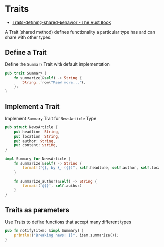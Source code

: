 # Traits

- [Traits-defining-shared-behavior - The Rust Book](https://doc.rust-lang.org/book/ch10-02-traits.html)

A Trait (shared method) defines functionality a particular type has
and can share with other types.

## Define a Trait

Define the `Summary` Trait with default implementation
```rs
pub trait Summary {
    fn summarize(&self) -> String {
        String::from("Read more...");
    };
}
```

## Implement a Trait

Implement `Summary` Trait for `NewsArticle` Type
```rs
pub struct NewsArticle {
    pub headline: String,
    pub location: String,
    pub author: String,
    pub content: String,
}

impl Summary for NewsArticle {
    fn summarize(&self) -> String {
        format!("{}, by {} ({})", self.headline, self.author, self.location)
    }

    fn summarize_author(&self) -> String {
        format!("@{}", self.author)
    }
}
```

## Traits as parameters

Use Traits to define functions that accept many different types
```rs
pub fn notify(item: &impl Summary) {
    println!("Breaking news! {}", item.summarize());
}
```
